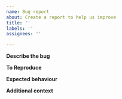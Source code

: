 ```yaml
---
name: Bug report
about: Create a report to help us improve
title: ''
labels: ''
assignees: ''

---
```


**Describe the bug**
<!-- A clear and concise description of what the bug is.-->

**To Reproduce**
<!-- Steps to reproduce the behaviour:

1. happens with input (include input files)
2. which version of DFTB+ is used (downloaded, conda-forge or build from source)
3. output showing the error

Please provide all input and output file such that we confirm your report. -->

**Expected behaviour**
<!-- A clear and concise description of what you expected to happen. -->

**Additional context**
<!-- Add any other context about the problem here.-->
